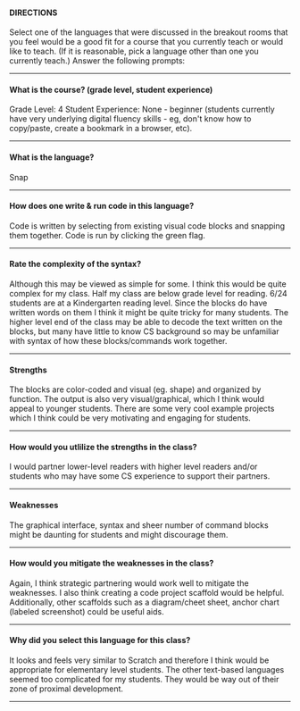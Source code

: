 
#### DIRECTIONS
Select one of the languages that were discussed in the breakout rooms that you feel would be a good fit for a course that you currently teach or would like to teach. (If it is reasonable, pick a language other than one you currently teach.)
Answer the following prompts:
___________________________________________________________________________________________________________________________________________________________
#### What is the course? (grade level, student experience)
Grade Level: 4
Student Experience: None - beginner (students currently have very underlying digital fluency skills - eg, don't know how to copy/paste, create a bookmark in a browser, etc).
___________________________________________________________________________________________________________________________________________________________
#### What is the language?
Snap
___________________________________________________________________________________________________________________________________________________________
#### How does one write & run code in this language?
Code is written by selecting from existing visual code blocks and snapping them together. Code is run by clicking the green flag.
___________________________________________________________________________________________________________________________________________________________
#### Rate the complexity of the syntax?
Although this may be viewed as simple for some. I think this would be quite complex for my class. Half my class are below grade level for reading. 6/24 students are at a Kindergarten reading level.
Since the blocks do have written words on them I think it might be quite tricky for many students. The higher level end of the class may be able to decode the text written on the blocks, but many have little to know CS background so may be unfamiliar with syntax of how these blocks/commands work together.
___________________________________________________________________________________________________________________________________________________________
#### Strengths
The blocks are color-coded and visual (eg. shape) and organized by function. The output is also very visual/graphical, which I think would appeal to younger students. There are some very cool example projects which I think could be very motivating and engaging for students.
___________________________________________________________________________________________________________________________________________________________
#### How would you utlilize the strengths in the class?
I would partner lower-level readers with higher level readers and/or students who may have some CS experience to support their partners.
___________________________________________________________________________________________________________________________________________________________
#### Weaknesses
The graphical interface, syntax and sheer number of command blocks might be daunting for students and might discourage them.
___________________________________________________________________________________________________________________________________________________________
#### How would you mitigate the weaknesses in the class?
Again, I think strategic partnering would work well to mitigate the weaknesses. I also think creating a code project scaffold would be helpful. Additionally, other scaffolds such as a diagram/cheet sheet, anchor chart (labeled screenshot) could be useful aids.
___________________________________________________________________________________________________________________________________________________________
#### Why did you select this language for this class?
It looks and feels very similar to Scratch and therefore I think would be appropriate for elementary level students. The other text-based languages seemed too complicated for my students. They would be way out of their zone of proximal development.
___________________________________________________________________________________________________________________________________________________________
